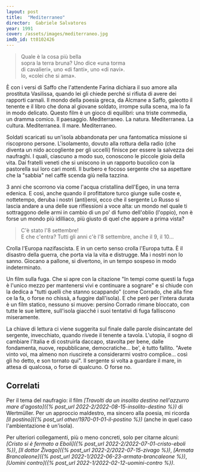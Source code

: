 ```yaml
---
layout: post
title:  "Mediterraneo"
director:  Gabriele Salvatores
year: 1991
cover: /assets/images/mediterraneo.jpg
imdb_id: tt0102426
---
```

> Quale è la cosa più bella<br/>
sopra la terra bruna? Uno dice «una torma<br/>
di cavalieri», uno  «di fanti», uno «di navi».<br/>
Io, «colei che si ama».

È con i versi di Saffo che l'attendente Farina dichiara il suo amore alla prostituta Vasilissa, quando lei gli chiede perché si rifiuta di avere dei rapporti carnali.
Il mondo della poesia greca, da Alcmane a Saffo, galeotto il tenente e il libro che dona al giovane soldato, irrompe sulla scena, ma lo fa in modo delicato.
Questo film è un gioco di equilibri: una triste commedia, un dramma comico.
Il paesaggio. Mediterraneo. La natura. Mediterranea. La cultura. Mediterranea. Il mare. Mediterraneo.

Soldati scaricati su un'isola abbandonata per una fantomatica missione si riscoprono persone. L'isolamento, dovuto alla rottura della radio (che diventa un nido accogliente per gli uccelli) finisce per essere la salvezza dei naufraghi. I quali, ciascuno a modo suo, conoscono le piccole gioia della vita.
Dai fratelli veneti che si uniscono in un rapporto  bucolico con la pastorella sui loro cari monti. Il burbero e focoso sergente che sa aspettare che la "sabbia" nel caffè scenda giù nella tazzina.

3 anni che scorrono via come l'acqua cristallina dell'Egeo, in una terra edenica.
E così, anche quando il profittatore turco giunge sulle coste e, nottetempo, deruba i nostri (anti)eroi, ecco che il sergente Lo Russo si lascia andare a una delle sue riflessioni a voce alta: un mondo nel quale ti sottraggono delle armi in cambio di un po' di fumo dell'oblio (l'oppio), non è forse un mondo più idilliaco, più giusto di quel che appare a prima vista?

> C'è stato l'8 settembre!<br/>
E che c'entra? Tutti gli anni c'è l'8 settembre, anche il 9, il 10...

Crolla l'Europa nazifascista. E in un certo senso crolla l'Europa tutta. È il disastro della guerra, che porta via la vita e distrugge. Ma i nostri non lo sanno. Giocano a pallone, si divertono, in un tempo sospeso in modo indeterminato.

Un film sulla fuga. Che si apre con la citazione "In tempi come questi la fuga è l'unico mezzo per mantenersi vivi e continuare a sognare"  e si chiude con la dedica a "tutti quelli che stanno scappando" (come Corrado, che alla fine ce la fa, o forse no chissà, a fuggire dall'isola).
E che però per l'intera durata è un film statico, nessuno si muove: persino Corrado rimane bloccato, con tutte le sue lettere, sull'isola giacché i suoi tentativi di fuga falliscono miseramente.

La chiave di lettura ci viene suggerita sul finale dalle parole disincantate del sergente, invecchiato, quando rivede il tenente a tavola. L'utopia, il sogno di cambiare l'Italia e di costruirla daccapo, stavolta per bene, dalle fondamenta, nuove, repubblicane, democratiche... be', è tutto fallito.
"Avete vinto voi, ma almeno non riuscirete a considerarmi vostro complice... così gli ho detto, e son tornato qui".
Il sergente si volta a guardare il mare, in attesa di qualcosa, o forse di qualcuno. O forse no.

## Correlati
Per il tema del naufragio: il film *[Travolti da un insolito destino nell'azzurro mare d'agosto]({% post_url 2022-2/2022-08-15-insolito-destino %})* di Wertmüller.
Per un approccio maldestro, ma sincero alla poesia, mi ricorda *[Il postino]({% post_url other/1970-01-01-il-postino %})* (anche in quel caso l'ambientazione è un'isola).

Per ulteriori collegamenti, più o meno concreti, solo per citarne alcuni:
*[Cristo si è fermato a Eboli]({% post_url 2022-2/2022-07-01-cristo-eboli %})*, *[Il dottor Živago]({% post_url 2022-2/2022-07-15-zivago %})*, *[Armata Brancaleone]({% post_url 2022-1/2022-06-23-armata-brancaleone %})*, *[Uomini contro]({% post_url 2022-1/2022-02-12-uomini-contro %})*.

